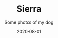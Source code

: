 ---
slug: "dog"
title: "Sierra"
subtitle: "Some photos of my dog"
date: "2020-08-01"
type: "photoAlbum"
featuredImage: "https://res.cloudinary.com/samuelfchen/image/upload/v1614407550/albums/dog/Dog-47_eve6m7.jpg"
---